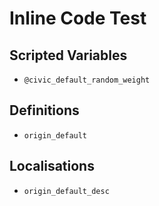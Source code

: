 # Inline Code Test

## Scripted Variables

* `@civic_default_random_weight`

## Definitions

* `origin_default`

## Localisations

* `origin_default_desc`